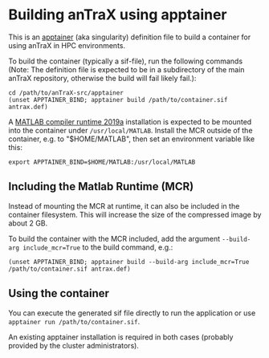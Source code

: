  Building anTraX using apptainer
=================================

This is an [apptainer][APP] (aka singularity) definition file to build a container for using anTraX in HPC environments.

To build the container (typically a sif-file), run the following commands (Note: The definition file is expected to be in a subdirectory of the main anTraX repository, otherwise the build will fail likely fail.):

    cd /path/to/anTraX-src/apptainer
    (unset APPTAINER_BIND; apptainer build /path/to/container.sif antrax.def)

A [MATLAB compiler runtime 2019a][MCR] installation is expected to be mounted into the container under `/usr/local/MATLAB`. Install the MCR outside of the container, e.g. to "$HOME/MATLAB", then set an environment variable like this:

    export APPTAINER_BIND=$HOME/MATLAB:/usr/local/MATLAB

## Including the  Matlab Runtime (MCR)

Instead of mounting the MCR at runtime, it can also be included in the container filesystem. This will increase the size of the compressed image by about 2 GB.

To build the container with the MCR included, add the argument `--build-arg include_mcr=True` to the build command, e.g.:

    (unset APPTAINER_BIND; apptainer build --build-arg include_mcr=True /path/to/container.sif antrax.def)

## Using the container

You can execute the generated sif file directly to run the application or use `apptainer run /path/to/container.sif`.

An existing apptainer installation is required in both cases (probably provided by the cluster administrators).


[APP]: https://apptainer.org/docs/user/main/introduction.html
[MCR]: https://www.mathworks.com/products/compiler/matlab-runtime.html
